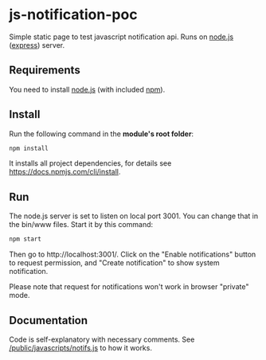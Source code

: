 # js-notification-poc
Simple static page to test javascript notification api. Runs on [node.js](https://nodejs.org/) ([express](https://expressjs.com/)) server.

## Requirements
You need to install [node.js](https://nodejs.org/) (with included [npm](https://www.npmjs.com/get-npm)).
<!--Also, you will need [Python](https://www.python.org/downloads/) of version **2.7.xx**.
because of https://github.com/digitalbazaar/rdf-canonize/issues/5-->

## Install
Run the following command in the **module's root folder**:
```bat
npm install
```
It installs all project dependencies, for details see https://docs.npmjs.com/cli/install.

## Run
The node.js server is set to listen on local port 3001. You can change that in the bin/www files.
Start it by this command:
```bat
npm start
```
Then go to http://localhost:3001/. Click on the "Enable notifications" button to request permission, and "Create notification" to show system notification.

Please note that request for notifications won't work in browser "private" mode.

## Documentation
Code is self-explanatory with necessary comments. See [/public/javascripts/notifs.js](notifs.js) to how it works.